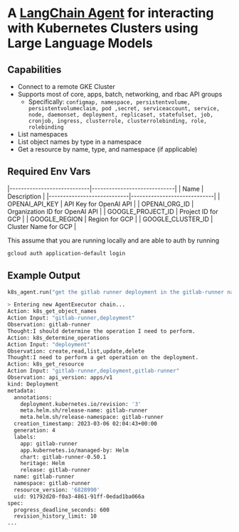 # A [LangChain Agent](https://github.com/hwchase17/langchain) for interacting with Kubernetes Clusters using Large Language Models

## Capabilities
  - Connect to a remote GKE Cluster
  - Supports most of core, apps, batch, networking, and rbac API groups
    - Specifically: `configmap, namespace, persistentvolume, persistentvolumeclaim, pod ,secret, serviceaccount, service, node, daemonset, deployment, replicaset, statefulset, job, cronjob, ingress, clusterrole, clusterrolebinding, role, rolebinding`
  - List namespaces
  - List object names by type in a namespace
  - Get a resource by name, type, and namespace (if applicable)
  
## Required Env Vars
|----------------------------|-----------------------------|
| Name | Description |
|----------------------------|-----------------------------|
| OPENAI_API_KEY | API Key for OpenAI API |
| OPENAI_ORG_ID | Organization ID for OpenAI API |
| GOOGLE_PROJECT_ID | Project ID for GCP |
| GOOGLE_REGION | Region for GCP |
| GOOGLE_CLUSTER_ID | Cluster Name for GCP |

This assume that you are running locally and are able to auth by running
```bash
gcloud auth application-default login
```

## Example Output
```python
k8s_agent.run("get the gitlab runner deployment in the gitlab-runner namespace")
```

```bash
> Entering new AgentExecutor chain...
Action: k8s_get_object_names
Action Input: "gitlab-runner,deployment"
Observation: gitlab-runner
Thought:I should determine the operation I need to perform.
Action: k8s_determine_operations
Action Input: "deployment"
Observation: create,read,list,update,delete
Thought:I need to perform a get operation on the deployment.
Action: k8s_get_resource
Action Input: "gitlab-runner,deployment,gitlab-runner"
Observation: api_version: apps/v1
kind: Deployment
metadata:
  annotations:
    deployment.kubernetes.io/revision: '3'
    meta.helm.sh/release-name: gitlab-runner
    meta.helm.sh/release-namespace: gitlab-runner
  creation_timestamp: 2023-03-06 02:04:43+00:00
  generation: 4
  labels:
    app: gitlab-runner
    app.kubernetes.io/managed-by: Helm
    chart: gitlab-runner-0.50.1
    heritage: Helm
    release: gitlab-runner
  name: gitlab-runner
  namespace: gitlab-runner
  resource_version: '6828990'
  uid: 91792d20-f0a3-4861-91ff-0edad1ba066a
spec:
  progress_deadline_seconds: 600
  revision_history_limit: 10
...
```

